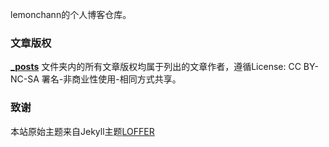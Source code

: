 lemonchann的个人博客仓库。

### 文章版权

**[_posts](https://github.com/lemonchann/lemonchann.github.io/tree/master/_posts)** 文件夹内的所有文章版权均属于列出的文章作者，遵循License: CC BY-NC-SA 署名-非商业性使用-相同方式共享。

### 致谢

本站原始主题来自Jekyll主题[LOFFER](https://fromendworld.github.io/LOFFER/)
